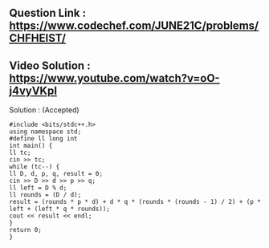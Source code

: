 ## Question Link : https://www.codechef.com/JUNE21C/problems/CHFHEIST/ <br>

## Video Solution : https://www.youtube.com/watch?v=oO-j4vyVKpI <br>


Solution : (Accepted)

```
#include <bits/stdc++.h>
using namespace std;
#define ll long int
int main() {
ll tc;
cin >> tc;
while (tc--) {
ll D, d, p, q, result = 0;
cin >> D >> d >> p >> q;
ll left = D % d;
ll rounds = (D / d);
result = (rounds * p * d) + d * q * (rounds * (rounds - 1) / 2) + (p * left + (left * q * rounds));
cout << result << endl;
}
return 0;
}
```
